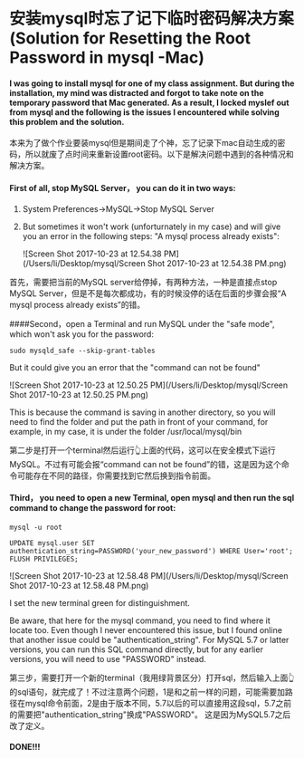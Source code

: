 # 安装mysql时忘了记下临时密码解决方案(Solution for Resetting the Root Password in mysql -Mac)

#### I was going to install mysql for one of my class assignment. But during the installation, my mind was distracted and forgot to take note on the temporary password that Mac generated. As a result, I locked myslef out from mysql and the following is the issues I encountered while solving this problem and the solution.

本来为了做个作业要装mysql但是期间走了个神，忘了记录下mac自动生成的密码，所以就废了点时间来重新设置root密码。以下是解决问题中遇到的各种情况和解决方案。

#### First of all, stop MySQL Server， you can do it in two ways:

1. System Preferences->MySQL->Stop MySQL Server

2. But sometimes it won't work (unforturnately in my case) and will give you an error in the following steps: "A mysql process already exists":

   ![Screen Shot 2017-10-23 at 12.54.38 PM](/Users/li/Desktop/mysql/Screen Shot 2017-10-23 at 12.54.38 PM.png)

首先，需要把当前的MySQL server给停掉，有两种方法，一种是直接点stop MySQL Server，但是不是每次都成功，有的时候没停的话在后面的步骤会报“A mysql process already exists”的错。

####Second，open a Terminal and run MySQL under the "safe mode", which won't ask you for the password:

```
sudo mysqld_safe --skip-grant-tables
```

But it could  give you an error that the "command can not be found"

![Screen Shot 2017-10-23 at 12.50.25 PM](/Users/li/Desktop/mysql/Screen Shot 2017-10-23 at 12.50.25 PM.png)

This is because the command is saving in another directory, so you will need to find the folder and put the path in front of your command, for example, in my case, it is under the folder /usr/local/mysql/bin

第二步是打开一个terminal然后运行👆上面的代码，这可以在安全模式下运行MySQL。不过有可能会报“command can not be found”的错，这是因为这个命令可能存在不同的路径，你需要找到它然后换到指令前面。

#### Third， you need to open a new Terminal, open mysql and then run the sql command to change the password for root:

```
mysql -u root
```

```
UPDATE mysql.user SET authentication_string=PASSWORD('your_new_password') WHERE User='root';
FLUSH PRIVILEGES;
```

![Screen Shot 2017-10-23 at 12.58.48 PM](/Users/li/Desktop/mysql/Screen Shot 2017-10-23 at 12.58.48 PM.png)

I set the new terminal green for distinguishment.

Be aware, that here for the mysql command, you need to find where it locate too. Even though I never encountered this issue, but I found online that another issue could be  "authentication_string". For MySQL 5.7 or latter versions, you can run this SQL command directly, but for any earlier versions, you will need to use "PASSWORD" instead.

第三步，需要打开一个新的terminal（我用绿背景区分）打开sql，然后输入上面👆的sql语句，就完成了！不过注意两个问题，1是和之前一样的问题，可能需要加路径在mysql命令前面，2是由于版本不同，5.7以后的可以直接用这段sql，5.7之前的需要把"authentication_string"换成"PASSWORD"。 这是因为MySQL5.7之后改了定义。

#### DONE!!!









 